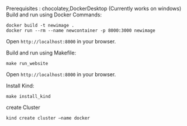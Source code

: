 Prerequisites : chocolatey,DockerDesktop 
(Currently works on windows)
Build and run using Docker Commands:
```
docker build -t newimage . 
docker run --rm --name newcontainer -p 8000:3000 newimage
```
Open `http://localhost:8000` in your browser.

Build and run using Makefile:

```
make run_website
```
Open `http://localhost:8000` in your browser.

Install Kind:
```
make install_kind
```
create Cluster
```
kind create cluster —name docker
```
